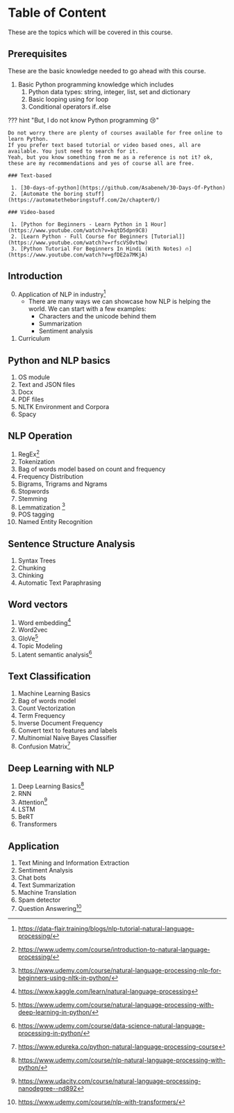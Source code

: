 # Table of Content

These are the topics which will be covered in this course.

## Prerequisites

These are the basic knowledge needed to go ahead with this course.

1. Basic Python programming knowledge which includes
    1. Python data types: string, integer, list, set and dictionary
    2. Basic looping using for loop
    3. Conditional operators if..else

??? hint "But, I do not know Python programming :cry:" 
    
    Do not worry there are plenty of courses available for free online to learn Python.  
    If you prefer text based tutorial or video based ones, all are available. You just need to search for it.  
    Yeah, but you know something from me as a reference is not it? ok, these are my recommendations and yes of course all are free.
     
    ### Text-based

     1. [30-days-of-python](https://github.com/Asabeneh/30-Days-Of-Python)
     2. [Automate the boring stuff](https://automatetheboringstuff.com/2e/chapter0/)

    ### Video-based
     
     1. [Python for Beginners - Learn Python in 1 Hour](https://www.youtube.com/watch?v=kqtD5dpn9C8)
     2. [Learn Python - Full Course for Beginners [Tutorial]](https://www.youtube.com/watch?v=rfscVS0vtbw)
     3. [Python Tutorial For Beginners In Hindi (With Notes) 🔥](https://www.youtube.com/watch?v=gfDE2a7MKjA)

## Introduction

0. Application of NLP in industry[^8]
    <!-- This part is about changing the mindset of students along with increasing curiosity in them -->
    - There are many ways we can showcase how NLP is helping the world. We can start with a few examples:
        - Characters and the unicode behind them
        - Summarization
        - Sentiment analysis
1. Curriculum

## Python and NLP basics

1. OS module
2. Text and JSON files
3. Docx
4. PDF files
5. NLTK Environment and Corpora
6. Spacy

## NLP Operation

1. RegEx[^4]
2. Tokenization
3. Bag of words model based on count and frequency
4. Frequency Distribution
5. Bigrams, Trigrams and Ngrams
6. Stopwords
7. Stemming
8. Lemmatization [^1]
9. POS tagging
10. Named Entity Recognition

## Sentence Structure Analysis

1. Syntax Trees
2. Chunking
3. Chinking
4. Automatic Text Paraphrasing

## Word vectors

1. Word embedding[^2]
2. Word2vec
3. GloVe[^6]
4. Topic Modeling
5. Latent semantic analysis[^9]

## Text Classification

1. Machine Learning Basics
2. Bag of words model
3. Count Vectorization
4. Term Frequency
5. Inverse Document Frequency
6. Convert text to features and labels
7. Multinomial Naive Bayes Classifier
8. Confusion Matrix[^3]

## Deep Learning with NLP

1. Deep Learning Basics[^5]
2. RNN
3. Attention[^7]
4. LSTM
5. BeRT
6. Transformers

## Application

1. Text Mining and Information Extraction
2. Sentiment Analysis
3. Chat bots
4. Text Summarization
5. Machine Translation
6. Spam detector
7. Question Answering[^10]

[^1]: https://www.udemy.com/course/natural-language-processing-nlp-for-beginners-using-nltk-in-python/
[^2]: https://www.kaggle.com/learn/natural-language-processing
[^3]: https://www.edureka.co/python-natural-language-processing-course
[^4]: https://www.udemy.com/course/introduction-to-natural-language-processing/
[^5]: https://www.udemy.com/course/nlp-natural-language-processing-with-python/
[^6]: https://www.udemy.com/course/natural-language-processing-with-deep-learning-in-python/
[^7]: https://www.udacity.com/course/natural-language-processing-nanodegree--nd892
[^8]: https://data-flair.training/blogs/nlp-tutorial-natural-language-processing/
[^9]: https://www.udemy.com/course/data-science-natural-language-processing-in-python/
[^10]: https://www.udemy.com/course/nlp-with-transformers/
